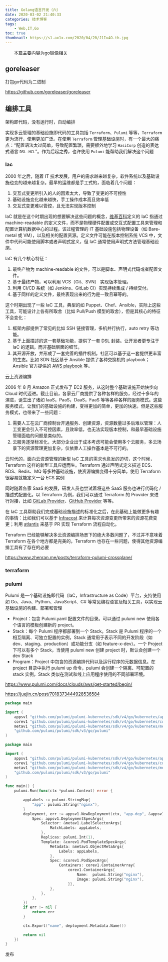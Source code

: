 ```yaml
---
title: Golang语言开发（六）
date: 2020-03-02 21:40:33
categories: 技术博客
tags:
    - Web,IT,Go
toc: true
thumbnail: https://s1.ax1x.com/2020/04/20/J1Iu4O.th.jpg
---
```


　　本篇主要内容为go镜像相关

<!--more-->

## goreleaser

打包go代码为二进制

https://github.com/goreleaser/goreleaser



## 编排工具

架构即代码，没有运行时，自动编排

实现多云管理的基础设施即代码的工具包括 `Terraform`、`Pulumi` 等等，`Terraform` 更为流行，使用更加广泛。在使用 `Terraform` 管理基础设施时，有一个最大的痛点：“配置语法太过简单，导致配置繁琐，需要额外地学习 `HasiCorp` 创造的表达式语言 `DSL-HCL`”。作为后起之秀，也许使用 `Pulumi` 能帮助我们解决这个问题

### Iac

2000 年之后，随着 IT 技术发展，用户的需求越来越复杂，软件系统以及基础设施也变的越来越复杂。最早的运维都是手工式的，面临着几个问题：

1. 交互式变更所引入的人的因素太大，导致了变更的不可控性
2. 基础设施变化越来越快，手工操作成本高且效率低
3. 交互式变更难以管控，且无法实现版本控制

IaC 就是在这个时期出现的想要解决这些问题的概念，[维基百科](https://en.wikipedia.org/wiki/Infrastructure_as_code)定义的 IaC 指通过 machine-readable 的定义文件，而不是物理硬件配置或交互式配置工具来管理和配置计算机数据中心的过程。该过程管理的 IT 基础设施包括物理设备（如 Bare-metal 或 VM），以及相关的配置资源。定义文件可能在版本控制系统 VCS 中，文件中代码可能使用脚本或者声明式定义，但 IaC 通常使用声明式方法管理基础设施。

IaC 有几个核心特征：

1. 最终产物为 machine-readable 的文件，可以是脚本、声明式代码或者配置文件。
2. 基于最终产物，可以利用 VCS（Git、SVN） 实现版本管理。
3. 利用 CI/CD 系统（如 Jenkins、GitLab CI）实现持续集成 / 持续交付。
4. 基于同样的定义文件，最终表现出来的行为是一致且幂等的。

这个时期出现了一些 IaC 工具，典型的如 Puppet、Chef、Ansible，实际上这些工具，可能设计上各有所取舍（比如 Pull/Push 模型的取舍），但是其核心的特征不会变化：

1. 框架内部提供了常见的比如 SSH 链接管理，多机并行执行，auto retry 等功能。
2. 基于上面描述的这一套基础功能，提供了一套 DSL 封装。让开发者更专注于 IaC 的逻辑，而非基础层面的细节。
3. 其开源开放，并形成了一套完善的插件机制。社区可以基于这一套提供更丰富的生态。比如 SDN 社区基于 Ansible 提供了各种交换机的 playbook；Ansible 官方提供的 [AWS playbook](https://docs.ansible.com/ansible/latest/collections/amazon/aws/index.html) 等。

云上资源编排

2006 年 8 月 Amazon 正式发布了 EC2 服务，从这时整个基础设施开始快步向 Cloud 时代迈进。截止目前，各家云厂商提供了各种各样的服务，经过十多年的演进，诞生出了诸如 IaaS，PaaS，DaaS，FaaS 等等各种各样的服务模式。这些服务模式，让我们的基础设施的构建，变得更加的简单，更加的快速。但是这些服务模式，也带来了一些问题：

1. 需要人工在云厂商控制台开通服务、创建资源，资源数量过多后难以管理：人工变更会引入不可控因素，且效率低，也无法实现版本控制，和最早基础设施管理面临的问题是类似的。
2. 云服务逐渐标准化，大部分企业出于成本考虑可能会使用多个云服务，多云场景下的资源管理更加复杂，仅依靠人工操作基本是不可行的。

云时代的，面向云资源管理的新型 IaC 工具的需求也愈发的迫切，这个时候，Terraform 这样的新型工具应运而生。Terraform 通过声明式定义描述 ECS、RDS、Redis、MQ 等多种基础设施，使资源编排变得十分简单，使用 Terraform 很容易就能定义一台 ECS 实例

同时随着各家 SaaS 的发展，研发人员也尝试着将这些 SaaS 服务也进行代码化 / 描述式配置化。以 Terraform 为例，我们可以通过 Terraform 的 Provider 来进行对接，比如 [GitLab Provider](https://registry.terraform.io/providers/gitlabhq/gitlab/latest/docs)、[GitHub Provider](https://registry.terraform.io/providers/integrations/github/latest/docs) 等等。

在 IaC 工具帮助我们完成基础设施描述的标准化之后，在此基础上能做更多有趣的事情：比如我们可以基于 [Infracost](https://www.infracost.io/) 来计算每次资源变更所带来的资源花费变更；利用 [atlantis](https://www.runatlantis.io/) 来基于 PR 实现 Terraform 流程自动化。

Terraform 已经能够解决多云资源编排场景下的绝大多数问题了，不过并不意味着 Terraform 在各个地方都是完美的，Terraform 也存在一些问题，使得其他资源编排工具有了存在的必要

https://www.zhenran.me/posts/terraform-pulumi-crossplane/

### terraform



### pulumi

Pulumi 是一个基础设施即代码（IaC，Infrastructure as Code）平台，支持使用如 Go、Java、Python、JavaScript、C# 等常见编程语言及相关工具，以实现云基础设施的构建、部署和管理

- Project：包含 Pulumi.yaml 配置文件的目录。可以通过 pulumi new 使用各个语言的模板创建新的 project。
- Stack：每个 Pulumi 程序都部署到一个 Stack。Stack 是 Pulumi 程序的一个相互隔离、可独立配置的实例，Stack 通常用于表示不同的开发阶段（如 dev、staging、production）或功能分支（如 feature-x-dev）。一个 Project 下可以有多个 Stack，当使用 pulumi new 创建 project 时，默认会创建一个 dev Stack
- Program：Project 中包含的资源编排代码以及运行程序的元数据信息。在 project 目录中执行 pulumi up 命令，pulumi 会创建一个隔离、可配置的 stack 实例，Stack 类似在测试和线上应用程序使用的不同部署环境。

https://www.pulumi.com/docs/clouds/aws/get-started/begin/

https://juejin.cn/post/7018373444928536584

```go
package main

import (
	appsv1 "github.com/pulumi/pulumi-kubernetes/sdk/v4/go/kubernetes/apps/v1"
	corev1 "github.com/pulumi/pulumi-kubernetes/sdk/v4/go/kubernetes/core/v1"
	metav1 "github.com/pulumi/pulumi-kubernetes/sdk/v4/go/kubernetes/meta/v1"
	"github.com/pulumi/pulumi/sdk/v3/go/pulumi"
)

package main

import (
	appsv1 "github.com/pulumi/pulumi-kubernetes/sdk/v4/go/kubernetes/apps/v1"
	corev1 "github.com/pulumi/pulumi-kubernetes/sdk/v4/go/kubernetes/core/v1"
	metav1 "github.com/pulumi/pulumi-kubernetes/sdk/v4/go/kubernetes/meta/v1"
	"github.com/pulumi/pulumi/sdk/v3/go/pulumi"
)

func main() {
	pulumi.Run(func(ctx *pulumi.Context) error {

		appLabels := pulumi.StringMap{
			"app": pulumi.String("nginx"),
		}
		deployment, err := appsv1.NewDeployment(ctx, "app-dep", &appsv1.DeploymentArgs{
			Spec: appsv1.DeploymentSpecArgs{
				Selector: &metav1.LabelSelectorArgs{
					MatchLabels: appLabels,
				},
				Replicas: pulumi.Int(1),
				Template: &corev1.PodTemplateSpecArgs{
					Metadata: &metav1.ObjectMetaArgs{
						Labels: appLabels,
					},
					Spec: &corev1.PodSpecArgs{
						Containers: corev1.ContainerArray{
							corev1.ContainerArgs{
								Name:  pulumi.String("nginx"),
								Image: pulumi.String("nginx"),
							}},
					},
				},
			},
		})
		if err != nil {
			return err
		}

		ctx.Export("name", deployment.Metadata.Name())

		return nil
	})
}
```

发布

